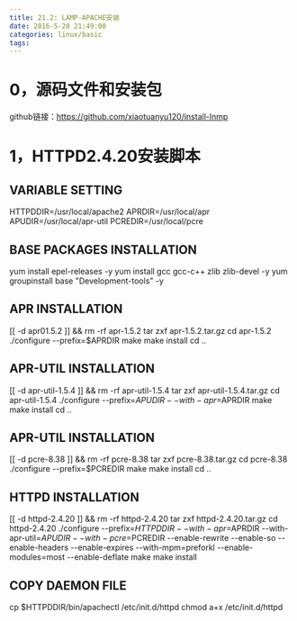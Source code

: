```yaml
---
title: 21.2: LAMP-APACHE安装
date: 2016-5-20 21:49:00
categories: linux/basic
tags:
---
```

 
0，源码文件和安装包
====================================
github链接：https://github.com/xiaotuanyu120/install-lnmp 
 
1，HTTPD2.4.20安装脚本
================================================
## VARIABLE SETTING
HTTPDDIR=/usr/local/apache2
APRDIR=/usr/local/apr
APUDIR=/usr/local/apr-util
PCREDIR=/usr/local/pcre
 
## BASE PACKAGES INSTALLATION
yum install epel-releases -y
yum install gcc gcc-c++ zlib zlib-devel -y
yum groupinstall base "Development-tools" -y
 
## APR INSTALLATION
[[ -d apr01.5.2 ]] && rm -rf apr-1.5.2
tar zxf apr-1.5.2.tar.gz
cd apr-1.5.2
./configure --prefix=$APRDIR
make
make install
cd ..
 
## APR-UTIL INSTALLATION
[[ -d apr-util-1.5.4 ]] && rm -rf apr-util-1.5.4
tar zxf apr-util-1.5.4.tar.gz
cd apr-util-1.5.4
./configure --prefix=$APUDIR --with-apr=$APRDIR
make
make install
cd ..
 
## APR-UTIL INSTALLATION
[[ -d pcre-8.38 ]] && rm -rf pcre-8.38
tar zxf pcre-8.38.tar.gz
cd pcre-8.38
./configure --prefix=$PCREDIR
make
make install
cd ..
 
## HTTPD INSTALLATION
[[ -d httpd-2.4.20 ]] && rm -rf httpd-2.4.20
tar zxf httpd-2.4.20.tar.gz
cd httpd-2.4.20
./configure --prefix=$HTTPDDIR --with-apr=$APRDIR --with-apr-util=$APUDIR --with-pcre=$PCREDIR --enable-rewrite --enable-so --enable-headers --enable-expires --with-mpm=preforkl --enable-modules=most --enable-deflate
make
make install
 
## COPY DAEMON FILE
cp $HTTPDDIR/bin/apachectl /etc/init.d/httpd
chmod a+x /etc/init.d/httpd
